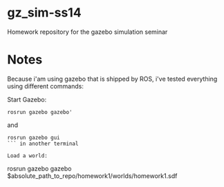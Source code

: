 gz_sim-ss14
===========

Homework repository for the gazebo simulation seminar


Notes
=======
Because i'am using gazebo that is shipped by ROS, i've tested everything using different commands:

Start Gazebo:
```
rosrun gazebo gazebo'
```
and 
```
rosrun gazebo gui
``` in another terminal

Load a world: 
```
rosrun gazebo gazebo $absolute_path_to_repo/homework1/worlds/homework1.sdf
```

